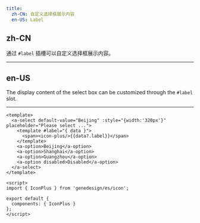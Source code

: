 ```yaml
title:
  zh-CN: 自定义选择框展示内容
  en-US: Label
```

## zh-CN

通过 `#label` 插槽可以自定义选择框展示内容。

---

## en-US

The display content of the select box can be customized through the `#label` slot.

---

```vue
<template>
  <a-select default-value="Beijing" :style="{width:'320px'}" placeholder="Please select ...">
    <template #label="{ data }">
      <span><icon-plus/>{{data?.label}}</span>
    </template>
    <a-option>Beijing</a-option>
    <a-option>Shanghai</a-option>
    <a-option>Guangzhou</a-option>
    <a-option disabled>Disabled</a-option>
  </a-select>
</template>

<script>
import { IconPlus } from 'genedesign/es/icon';

export default {
  components: { IconPlus }
};
</script>
```
